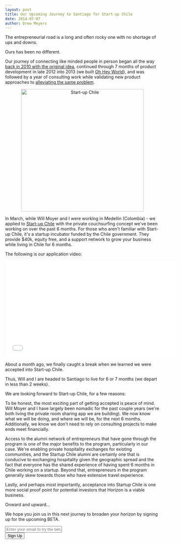 ```yaml
---
layout: post
title: Our Upcoming Journey to Santiago for Start-up Chile
date: 2014-07-07
author: Drew Meyers
---
```


The entrepreneurial road is a long and often rocky one with no shortage of ups and downs. 

Ours has been no different. 

Our journey of connecting like minded people in person began all the way <a href="http://blog.ohheyworld.com/the-story-behind-the-original-idea-of-oh-hey-world/">back in 2010 with the original idea</a>, continued through 7 months of product development in late 2012 into 2013 (we built <a href="http://www.ohheyworld.com">Oh Hey World</a>), and was followed by a year of consulting work while validating new product approaches to <a href="http://www.horizonapp.co/blog/horizon-missed-connections">alleviating the same problem</a>. 

<p align="center"><img src="http://www.horizonapp.co/assets/team-start-up-chile.jpg" alt="Start-up Chile" width="400" height="400"></p>

In March, while Will Moyer and I were working in Medellin (Colombia) - we applied to <a href="http://startupchile.org/">Start-up Chile</a> with the private couchsurfing concept we've been working on over the past 6 months. For those who aren't familiar with Start-up Chile, it's a startup incubator funded by the Chile government. They provide $40k, equity free, and a support network to grow your business while living in Chile for 6 months.

The following is our application video:

<iframe width="560" height="315" src="//www.youtube.com/embed/hVoTj-89voA" frameborder="0" allowfullscreen></iframe>

About a month ago, we finally caught a break when we learned we were accepted into Start-up Chile.

Thus, Will and I are headed to Santiago to live for 6 or 7 months (we depart in less than 2 weeks).

We are looking forward to Start-up Chile, for a few reasons:

To be honest, the most exciting part of getting accepted is peace of mind. Will Moyer and I have largely been nomadic for the past couple years (we're both living the private room sharing app we are building). We now know what we will be doing, and where we will be, for the next 6 months. Additionally, we know we don't need to rely on consulting projects to make ends meet financially.

Access to the alumni network of entrepreneurs that have gone through the program is one of the major benefits to the program, particularly in our case. We're enabling private hospitality exchanges for existing communities, and the Startup Chile alumni are certainly one that is conducive to exchanging hospitality given the geographic spread and the fact that everyone has the shared experience of having spent 6 months in Chile working on a startup. Beyond that, entrepreneurs in the program generally skew towards those who have extensive travel experience.

Lastly, and perhaps most importantly, acceptance into Startup Chile is one more social proof point for potential investors that Horizon is a viable business.

Onward and upward...

We hope you join us in this next journey to broaden your <em>horizon</em> by signing up for the upcoming BETA.

<!-- Begin MailChimp Signup Form -->
<div id="mc_embed_signup">
<form action="http://willmoyer.us2.list-manage.com/subscribe/post?u=69a898a29bc2e6a0ae2a83cd9&amp;id=835d9a226b" method="post" id="mc-embedded-subscribe-form" name="mc-embedded-subscribe-form" class="validate" target="_blank" novalidate>
  
<div class="mc-field-group">
  <div class="grid grid--tight">
    <div class="grid__item one-whole desk-two-thirds">
      <input type="email" value="" name="EMAIL" class="required email input-text margin-b" id="mce-EMAIL" placeholder="Enter your email to try the beta">
    </div>
    <div class="grid__item one-whole desk-one-third">
      <input type="submit" value="Sign Up" name="subscribe" id="mc-embedded-subscribe" class="button btn btn--full margin-b">
    </div>
  </div><!-- end grid -->
